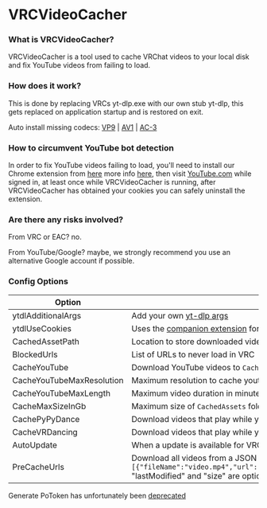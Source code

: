 # VRCVideoCacher

### What is VRCVideoCacher?

VRCVideoCacher is a tool used to cache VRChat videos to your local disk and fix YouTube videos from failing to load.

### How does it work?

This is done by replacing VRCs yt-dlp.exe with our own stub yt-dlp, this gets replaced on application startup and is restored on exit.

Auto install missing codecs: [VP9](https://apps.microsoft.com/detail/9n4d0msmp0pt) | [AV1](https://apps.microsoft.com/detail/9mvzqvxjbq9v) | [AC-3](https://apps.microsoft.com/detail/9nvjqjbdkn97)

### How to circumvent YouTube bot detection

In order to fix YouTube videos failing to load, you'll need to install our Chrome extension from [here](https://chromewebstore.google.com/detail/vrcvideocacher-cookies-ex/kfgelknbegappcajiflgfbjbdpbpokge) more info [here](https://github.com/clienthax/VRCVideoCacherBrowserExtension), then visit [YouTube.com](https://www.youtube.com) while signed in, at least once while VRCVideoCacher is running, after VRCVideoCacher has obtained your cookies you can safely uninstall the extension.

### Are there any risks involved?

From VRC or EAC? no.

From YouTube/Google? maybe, we strongly recommend you use an alternative Google account if possible.

### Config Options

| Option                    | Description                                                                                                                                                                                                                                  |
| ------------------------- | -------------------------------------------------------------------------------------------------------------------------------------------------------------------------------------------------------------------------------------------- |
| ytdlAdditionalArgs        | Add your own [yt-dlp args](https://github.com/yt-dlp/yt-dlp?tab=readme-ov-file#usage-and-options)                                                                                                                                            |
| ytdlUseCookies            | Uses the [companion extension](https://github.com/clienthax/VRCVideoCacherBrowserExtension) for cookies, this is used to circumvent YouTubes bot detection.                                                                                  |
| CachedAssetPath           | Location to store downloaded videos, e.g. store videos on separate drive with `D:\\DownloadedVideos`                                                                                                                                         |
| BlockedUrls               | List of URLs to never load in VRC                                                                                                                                                                                                            |
| CacheYouTube              | Download YouTube videos to `CachedAssets` to improve load times next time the video plays.                                                                                                                                                   |
| CacheYouTubeMaxResolution | Maximum resolution to cache youtube videos in (Larger resolutions will take longer to cache)                                                                                                                                                 |
| CacheYouTubeMaxLength     | Maximum video duration in minutes, e.g. 1hour = 60                                                                                                                                                                                           |
| CacheMaxSizeInGb          | Maximum size of `CachedAssets` folder in GB, 0 = Unlimited                                                                                                                                                                                   |
| CachePyPyDance            | Download videos that play while you're in [PyPyDance](https://vrchat.com/home/world/wrld_f20326da-f1ac-45fc-a062-609723b097b1)                                                                                                               |
| CacheVRDancing            | Download videos that play while you're in [VRDancing](https://vrchat.com/home/world/wrld_42377cf1-c54f-45ed-8996-5875b0573a83)                                                                                                               |
| AutoUpdate                | When a update is available for VRCVideoCacher it will automatically be installed.                                                                                                                                                            |
| PreCacheUrls              | Download all videos from a JSON list format e.g. `[{"fileName":"video.mp4","url":"https:\/\/example.com\/video.mp4","lastModified":1631653260,"size":124029113},...]` "lastModified" and "size" are optional fields used for file integrity. |

Generate PoToken has unfortunately been [deprecated](https://github.com/iv-org/youtube-trusted-session-generator?tab=readme-ov-file#tool-is-deprecated)
